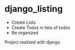 # django_listing

- Create Lists
- Create Todos in lists of todos
- Be organized

Project realized with django

